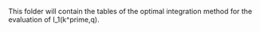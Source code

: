 This folder will contain the tables of the optimal integration method for the evaluation of I_1(k^prime,q).
